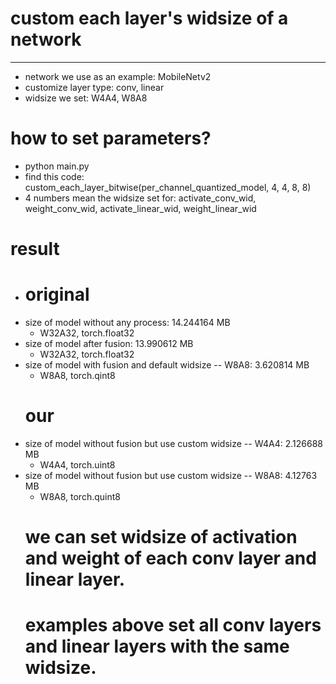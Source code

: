 # custom each layer's widsize of a network
---
- network we use as an example: MobileNetv2
- customize layer type: conv, linear
- widsize we set: W4A4, W8A8

# how to set parameters?
- python main.py
- find this code: custom_each_layer_bitwise(per_channel_quantized_model, 4, 4, 8, 8)
- 4 numbers mean the widsize set for: activate_conv_wid, weight_conv_wid, activate_linear_wid, weight_linear_wid

# result

-  # original
- size of model without any process: 14.244164 MB
  - W32A32, torch.float32
- size of model after fusion: 13.990612 MB
  - W32A32, torch.float32
- size of model with fusion and default widsize -- W8A8: 3.620814 MB
  - W8A8, torch.qint8
  # our
- size of model without fusion but use custom widsize -- W4A4: 2.126688 MB
  - W4A4, torch.uint8
- size of model without fusion but use custom widsize -- W8A8: 4.12763 MB
  - W8A8, torch.quint8
  # we can set widsize of activation and weight of each conv layer and linear layer.
  # examples above set all conv layers and linear layers with the same widsize.
